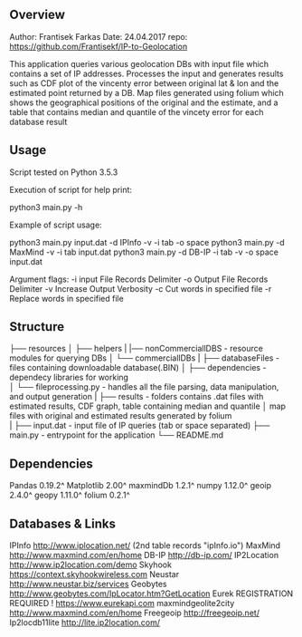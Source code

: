 Overview
-------------------
Author: Frantisek Farkas
Date:   24.04.2017
repo: https://github.com/Frantisekf/IP-to-Geolocation

This application queries various geolocation DBs with input file which contains a set of IP addresses.
Processes the input and generates results such as CDF plot of the vincenty error between original lat & lon
and the estimated point returned by a DB. Map files generated using folium which shows the geographical positions
of the original and the estimate, and a table that contains median and quantile of the vincety error for each database result




Usage
-------------------


Script tested on Python 3.5.3

Execution of script for help print:
   
   python3 main.py -h
  
Example of script usage:

   python3 main.py input.dat -d IPInfo -v -i tab -o space
   python3 main.py -d MaxMind -v -i tab input.dat
   python3 main.py -d DB-IP -i tab -v -o space input.dat

Argument flags:
    -i  input File Records Delimiter
    -o  Output File Records Delimiter
    -v  Increase Output Verbosity
    -c  Cut words in specified file
    -r  Replace words in specified file


Structure
-------------------

├── resources
│   ├── helpers
|   |── nonCommerciallDBS - resource modules for querying DBs
│   └── commerciallDBs
|   ├── databaseFiles - files containing downloadable database(.BIN)
│   ├── dependencies - dependecy libraries for working  
│   └── fileprocessing.py - handles all the file parsing, data manipulation, and output generation
|
├── results - folders contains .dat files with estimated results, CDF graph, table containing median and quantile
│             map files with original and estimated results generated by folium              
|
├── input.dat - input file of IP queries (tab or space separated)
├── main.py - entrypoint for the application 
└── README.md

Dependencies 
-------------------

Pandas 0.19.2^
Matplotlib 2.00^
maxmindDb 1.2.1^
numpy 1.12.0^
geoip 2.4.0^
geopy 1.11.0^
folium 0.2.1^


Databases & Links 
-------------------

IPInfo                    http://www.iplocation.net/ (2nd table records "ipInfo.io")
MaxMind                   http://www.maxmind.com/en/home
DB-IP                     http://db-ip.com/
IP2Location               http://www.ip2location.com/demo
Skyhook                   https://context.skyhookwireless.com
Neustar                   http://www.neustar.biz/services
Geobytes                  http://www.geobytes.com/IpLocator.htm?GetLocation
Eurek                     REGISTRATION REQUIRED !  https://www.eurekapi.com
maxmindgeolite2city       http://www.maxmind.com/en/home
Freegeoip                 http://freegeoip.net/
Ip2locdb11lite            http://lite.ip2location.com/

